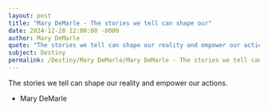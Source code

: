 ```yaml
---
layout: post
title: "Mary DeMarle - The stories we tell can shape our"
date: 2024-12-28 12:00:00 -0000
author: Mary DeMarle
quote: "The stories we tell can shape our reality and empower our actions."
subject: Destiny
permalink: /Destiny/Mary DeMarle/Mary DeMarle - The stories we tell can shape our
---
```


The stories we tell can shape our reality and empower our actions.

- Mary DeMarle

